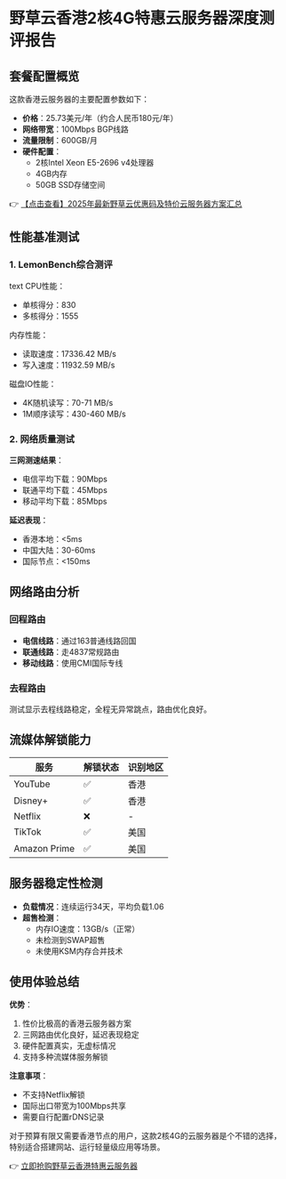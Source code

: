 # 野草云香港2核4G特惠云服务器深度测评报告

## 套餐配置概览

这款香港云服务器的主要配置参数如下：
- **价格**：25.73美元/年（约合人民币180元/年）
- **网络带宽**：100Mbps BGP线路
- **流量限制**：600GB/月
- **硬件配置**：
  - 2核Intel Xeon E5-2696 v4处理器
  - 4GB内存
  - 50GB SSD存储空间

👉 [【点击查看】2025年最新野草云优惠码及特价云服务器方案汇总](https://bit.ly/yecaoyun)

## 性能基准测试

### 1. LemonBench综合测评

text
CPU性能：
- 单核得分：830
- 多核得分：1555

内存性能：
- 读取速度：17336.42 MB/s
- 写入速度：11932.59 MB/s

磁盘IO性能：
- 4K随机读写：70-71 MB/s
- 1M顺序读写：430-460 MB/s

### 2. 网络质量测试

**三网测速结果**：
- 电信平均下载：90Mbps
- 联通平均下载：45Mbps
- 移动平均下载：85Mbps

**延迟表现**：
- 香港本地：<5ms
- 中国大陆：30-60ms
- 国际节点：<150ms

## 网络路由分析

### 回程路由
- **电信线路**：通过163普通线路回国
- **联通线路**：走4837常规路由
- **移动线路**：使用CMI国际专线

### 去程路由
测试显示去程线路稳定，全程无异常跳点，路由优化良好。

## 流媒体解锁能力

| 服务       | 解锁状态 | 识别地区 |
|------------|----------|----------|
| YouTube    | ✅        | 香港     |
| Disney+    | ✅        | 香港     |
| Netflix    | ❌        | -        |
| TikTok     | ✅        | 美国     |
| Amazon Prime| ✅       | 美国     |

## 服务器稳定性检测

- **负载情况**：连续运行34天，平均负载1.06
- **超售检测**：
  - 内存IO速度：13GB/s（正常）
  - 未检测到SWAP超售
  - 未使用KSM内存合并技术

## 使用体验总结

**优势**：
1. 性价比极高的香港云服务器方案
2. 三网路由优化良好，延迟表现稳定
3. 硬件配置真实，无虚标情况
4. 支持多种流媒体服务解锁

**注意事项**：
- 不支持Netflix解锁
- 国际出口带宽为100Mbps共享
- 需要自行配置rDNS记录

对于预算有限又需要香港节点的用户，这款2核4G的云服务器是个不错的选择，特别适合搭建网站、运行轻量级应用等场景。

👉 [立即抢购野草云香港特惠云服务器](https://bit.ly/yecaoyun)